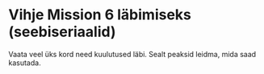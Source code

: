 # Vihje Mission 6 läbimiseks (seebiseriaalid)

Vaata veel üks kord need kuulutused läbi. Sealt peaksid leidma, mida saad kasutada.